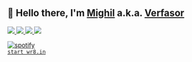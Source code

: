 <p>
  <h2>
    👋 Hello there, I'm <a href="https://github.com/migftw">Mighil</a> a.k.a. <a href="https://verfasor.com/">Verfasor</a>
  </h2>
  <p>  
   <a href="https://github.com/migftw">
    <img src="https://img.shields.io/badge/github-migftw-211F1F?logo=github&logoColor=white&style=flat-square" />
  </a>
   <a href="https://github.com/verfasor">
    <img src="https://img.shields.io/badge/github-verfasor-333333?logo=github&logoColor=white&style=flat-square" />
  </a>  
  <a href="https://verfasor.com/">
    <img src="https://img.shields.io/badge/website-verfasor.com-211F1F?logo=react&logoColor=pink&style=flat-square" />
  </a>  
  <a href="https://www.linkedin.com/in/mighil">
    <img src="https://img.shields.io/badge/linkedin-mighil-0072B1?logo=linkedin&style=flat-square" />
  </a>
  </p>
  <p>  
  <a href="https://verfasor.com/sqr"><img alt="spotify" src="https://verfasor.com/sqr?tetlthifoq" /></a>
  <br>
<code><a href="https://wr8.in/">start wr8.in</a></code>
  </p>
</p>
 
